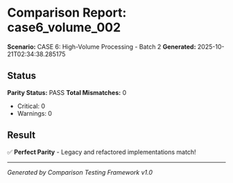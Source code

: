 # Comparison Report: case6_volume_002
**Scenario:** CASE 6: High-Volume Processing - Batch 2
**Generated:** 2025-10-21T02:34:38.285175

## Status
**Parity Status:** PASS
**Total Mismatches:** 0
  - Critical: 0
  - Warnings: 0

## Result
✅ **Perfect Parity** - Legacy and refactored implementations match!

---
*Generated by Comparison Testing Framework v1.0*